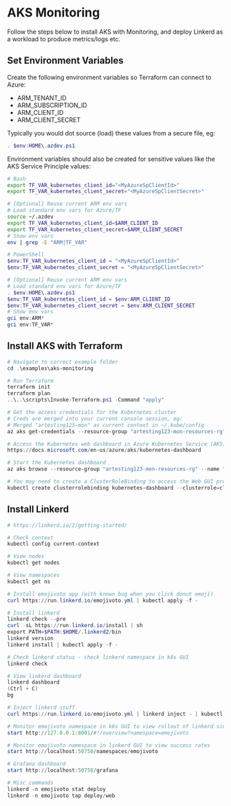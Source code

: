 # AKS Monitoring

Follow the steps below to install AKS with Monitoring, and deploy Linkerd as a workload to produce metrics/logs etc.

## Set Environment Variables

Create the following environment variables so Terraform can connect to Azure:

- ARM_TENANT_ID
- ARM_SUBSCRIPTION_ID
- ARM_CLIENT_ID
- ARM_CLIENT_SECRET

Typically you would dot source (load) these values from a secure file, eg:

```powershell
. $env:HOME\.azdev.ps1
```

Environment variables should also be created for sensitive values like the AKS Service Principle values:

```bash
# Bash
export TF_VAR_kubernetes_client_id="<MyAzureSpClientId>"
export TF_VAR_kubernetes_client_secret="<MyAzureSpClientSecret>"

# [Optional] Reuse current ARM env vars
# Load standard env vars for Azure/TF
source ~/.azdev
export TF_VAR_kubernetes_client_id=$ARM_CLIENT_ID
export TF_VAR_kubernetes_client_secret=$ARM_CLIENT_SECRET
# Show env vars
env | grep -E "ARM|TF_VAR"
```

```powershell
# PowerShell
$env:TF_VAR_kubernetes_client_id = "<MyAzureSpClientId>"
$env:TF_VAR_kubernetes_client_secret = "<MyAzureSpClientSecret>"

# [Optional] Reuse current ARM env vars
# Load standard env vars for Azure/TF
. $env:HOME\.azdev.ps1
$env:TF_VAR_kubernetes_client_id = $env:ARM_CLIENT_ID
$env:TF_VAR_kubernetes_client_secret = $env:ARM_CLIENT_SECRET
# Show env vars
gci env:ARM*
gci env:TF_VAR*
```

## Install AKS with Terraform

```powershell
# Navigate to correct example folder
cd .\examples\aks-monitoring

# Run Terraform
terraform init
terraform plan
..\..\scripts\Invoke-Terraform.ps1 -Command "apply"

# Get the access credentials for the Kubernetes cluster
# Creds are merged into your current console session, eg:
# Merged "artesting123-mon" as current context in ~/.kube/config
az aks get-credentials --resource-group "artesting123-mon-resources-rg" --name "artesting123-mon"

# Access the Kubernetes web dashboard in Azure Kubernetes Service (AKS)
https://docs.microsoft.com/en-us/azure/aks/kubernetes-dashboard

# Start the Kubernetes dashboard
az aks browse --resource-group "artesting123-mon-resources-rg" --name "artesting123-mon"

# You may need to create a ClusterRoleBinding to access the Web GUI properly
kubectl create clusterrolebinding kubernetes-dashboard --clusterrole=cluster-admin --serviceaccount=kube-system:kubernetes-dashboard
```

## Install Linkerd

```powershell
# https://linkerd.io/2/getting-started/

# Check context
kubectl config current-context

# View nodes
kubectl get nodes

# View namespaces
kubectl get ns

# Install emojivoto app (with known bug when you click donut emoji)
curl https://run.linkerd.io/emojivoto.yml | kubectl apply -f -

# Install linkerd
linkerd check --pre
curl -sL https://run.linkerd.io/install | sh
export PATH=$PATH:$HOME/.linkerd2/bin
linkerd version
linkerd install | kubectl apply -f -

# Check linkerd status - check linkerd namespace in k8s GUI
linkerd check

# View linkerd dashboard
linkerd dashboard
(Ctrl + C)
bg

# Inject linkerd stuff
curl https://run.linkerd.io/emojivoto.yml | linkerd inject - | kubectl apply -f -

# Monitor emojivoto namespace in k8s GUI to view rollout of linkerd sidecar containers per pod
start http://127.0.0.1:8001/#!/overview?namespace=emojivoto

# Monitor emojivoto namespace in linkerd GUI to view success rates
start http://localhost:50750/namespaces/emojivoto

# Grafana dashboard
start http://localhost:50750/grafana

# Misc commands
linkerd -n emojivoto stat deploy
linkerd -n emojivoto tap deploy/web
```

